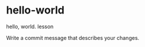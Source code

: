 hello-world
===========

hello, world. lesson

Write a commit message that describes your changes.

